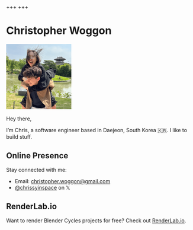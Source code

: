 +++
+++

# Christopher Woggon

<img src="profile_picture.png" style="width: 35%">

Hey there,

I’m Chris, a software engineer based in Daejeon, South Korea 🇰🇷. I like to build stuff.

## Online Presence

Stay connected with me:

- Email: [christopher.woggon@gmail.com](mailto:christopher.woggon@gmail.com)
- [@chrissyinspace](https://twitter.com/chrissyinspace) on 𝕏

## RenderLab.io

Want to render Blender Cycles projects for free? Check out [RenderLab.io](https://renderlab.io).
